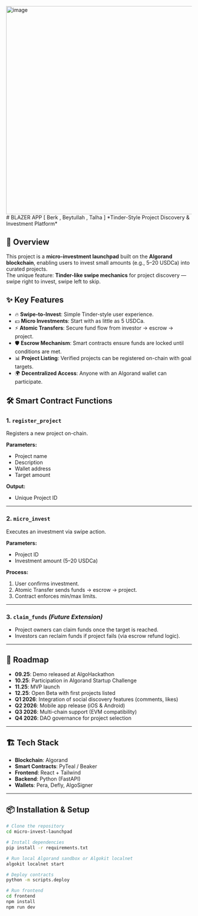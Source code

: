 <img width="1015" height="565" alt="image" src="https://github.com/user-attachments/assets/f9b446ff-e575-42eb-be1f-d05c3d41367e" />
# BLAZER APP [ Berk , Beytullah , Talha ]
*Tinder-Style Project Discovery & Investment Platform*

## 📌 Overview  
This project is a **micro-investment launchpad** built on the **Algorand blockchain**, enabling users to invest small amounts (e.g., 5–20 USDCa) into curated projects.  
The unique feature: **Tinder-like swipe mechanics** for project discovery — swipe right to invest, swipe left to skip.  

## ✨ Key Features  
- 🔥 **Swipe-to-Invest**: Simple Tinder-style user experience.  
- 💵 **Micro Investments**: Start with as little as 5 USDCa.  
- ⚡ **Atomic Transfers**: Secure fund flow from investor → escrow → project.  
- 🛡 **Escrow Mechanism**: Smart contracts ensure funds are locked until conditions are met.  
- 📊 **Project Listing**: Verified projects can be registered on-chain with goal targets.  
- 🌍 **Decentralized Access**: Anyone with an Algorand wallet can participate.  

## 🛠 Smart Contract Functions  

### 1. `register_project`  
Registers a new project on-chain.  

**Parameters:**  
- Project name  
- Description  
- Wallet address  
- Target amount  

**Output:**  
- Unique Project ID  

---

### 2. `micro_invest`  
Executes an investment via swipe action.  

**Parameters:**  
- Project ID  
- Investment amount (5–20 USDCa)  

**Process:**  
1. User confirms investment.  
2. Atomic Transfer sends funds → escrow → project.  
3. Contract enforces min/max limits.  

---

### 3. `claim_funds` *(Future Extension)*  
- Project owners can claim funds once the target is reached.  
- Investors can reclaim funds if project fails (via escrow refund logic).  

---

## 🚀 Roadmap  

- **09.25**: Demo released at AlgoHackathon  
- **10.25**: Participation in Algorand Startup Challenge  
- **11.25**: MVP launch  
- **12.25**: Open Beta with first projects listed  
- **Q1 2026**: Integration of social discovery features (comments, likes)  
- **Q2 2026**: Mobile app release (iOS & Android)  
- **Q3 2026**: Multi-chain support (EVM compatibility)  
- **Q4 2026**: DAO governance for project selection  

---

## 🏗 Tech Stack  
- **Blockchain**: Algorand  
- **Smart Contracts**: PyTeal / Beaker  
- **Frontend**: React + Tailwind  
- **Backend**: Python (FastAPI)  
- **Wallets**: Pera, Defly, AlgoSigner  

---

## 📦 Installation & Setup  

```bash
# Clone the repository
cd micro-invest-launchpad

# Install dependencies
pip install -r requirements.txt

# Run local Algorand sandbox or Algokit localnet
algokit localnet start

# Deploy contracts
python -m scripts.deploy

# Run frontend
cd frontend
npm install
npm run dev

